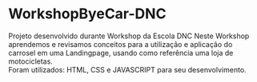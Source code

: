 # WorkshopByeCar-DNC
Projeto desenvolvido durante Workshop da Escola DNC
Neste Workshop aprendemos e revisamos conceitos para a utilização e aplicação do carrosel em uma Landingpage, usando como referência uma loja de motocicletas.  
Foram utilizados:  HTML, CSS e JAVASCRIPT para seu desenvolvimento.
